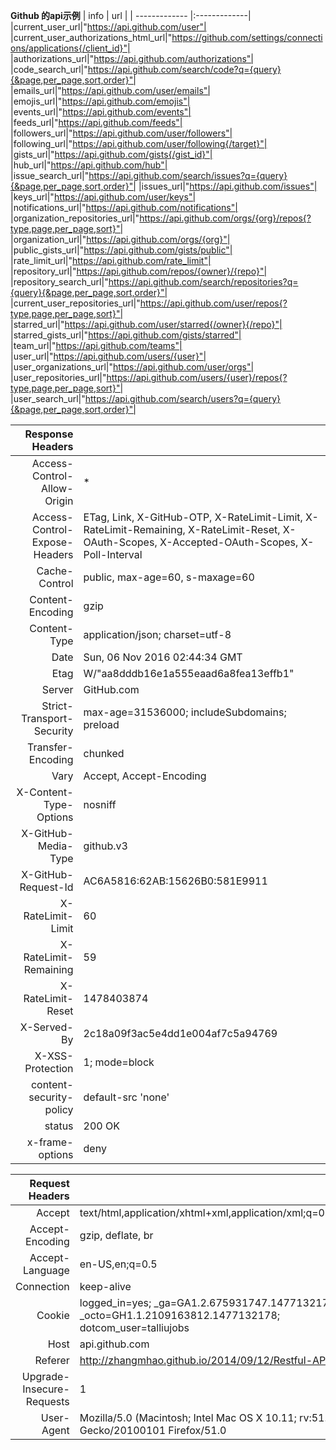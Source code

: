 
 **Github 的api示例**
|     info    |     url       |
| ------------- |:-------------|
|current_user_url|"https://api.github.com/user"|
|current_user_authorizations_html_url|"https://github.com/settings/connections/applications{/client_id}"|
|authorizations_url|"https://api.github.com/authorizations"|
|code_search_url|"https://api.github.com/search/code?q={query}{&page,per_page,sort,order}"|
|emails_url|"https://api.github.com/user/emails"|
|emojis_url|"https://api.github.com/emojis"|
|events_url|"https://api.github.com/events"|
|feeds_url|"https://api.github.com/feeds"|
|followers_url|"https://api.github.com/user/followers"|
|following_url|"https://api.github.com/user/following{/target}"|
|gists_url|"https://api.github.com/gists{/gist_id}"|
|hub_url|"https://api.github.com/hub"|
|issue_search_url|"https://api.github.com/search/issues?q={query}{&page,per_page,sort,order}"|
|issues_url|"https://api.github.com/issues"|
|keys_url|"https://api.github.com/user/keys"|
|notifications_url|"https://api.github.com/notifications"|
|organization_repositories_url|"https://api.github.com/orgs/{org}/repos{?type,page,per_page,sort}"|
|organization_url|"https://api.github.com/orgs/{org}"|
|public_gists_url|"https://api.github.com/gists/public"|
|rate_limit_url|"https://api.github.com/rate_limit"|
|repository_url|"https://api.github.com/repos/{owner}/{repo}"|
|repository_search_url|"https://api.github.com/search/repositories?q={query}{&page,per_page,sort,order}"|
|current_user_repositories_url|"https://api.github.com/user/repos{?type,page,per_page,sort}"|
|starred_url|"https://api.github.com/user/starred{/owner}{/repo}"|
|starred_gists_url|"https://api.github.com/gists/starred"|
|team_url|"https://api.github.com/teams"|
|user_url|"https://api.github.com/users/{user}"|
|user_organizations_url|"https://api.github.com/user/orgs"|
|user_repositories_url|"https://api.github.com/users/{user}/repos{?type,page,per_page,sort}"|
|user_search_url|"https://api.github.com/search/users?q={query}{&page,per_page,sort,order}"|

|     Response Headers    |            |
| -------------: |:-------------|
|Access-Control-Allow-Origin|*|
|Access-Control-Expose-Headers|ETag, Link, X-GitHub-OTP, X-RateLimit-Limit, X-RateLimit-Remaining, X-RateLimit-Reset, X-OAuth-Scopes, X-Accepted-OAuth-Scopes, X-Poll-Interval|
|Cache-Control|public, max-age=60, s-maxage=60|
|Content-Encoding|gzip|
|Content-Type|application/json; charset=utf-8|
|Date|Sun, 06 Nov 2016 02:44:34 GMT|
|Etag|W/"aa8dddb16e1a555eaad6a8fea13effb1"|
|Server|GitHub.com|
|Strict-Transport-Security|max-age=31536000; includeSubdomains; preload|
|Transfer-Encoding|chunked|
|Vary|Accept, Accept-Encoding|
|X-Content-Type-Options|nosniff|
|X-GitHub-Media-Type|github.v3|
|X-GitHub-Request-Id|AC6A5816:62AB:15626B0:581E9911|
|X-RateLimit-Limit|60|
|X-RateLimit-Remaining|59|
|X-RateLimit-Reset|1478403874|
|X-Served-By|2c18a09f3ac5e4dd1e004af7c5a94769|
|X-XSS-Protection|1; mode=block|
|content-security-policy|default-src 'none'|
|status|200 OK|
|x-frame-options|deny|

|     Request Headers    |            |
| -------------: |:-------------|
|Accept|text/html,application/xhtml+xml,application/xml;q=0.9,*/*;q=0.8|
|Accept-Encoding|gzip, deflate, br|
|Accept-Language|en-US,en;q=0.5|
|Connection|keep-alive|
|Cookie|logged_in=yes; _ga=GA1.2.675931747.1477132178; _octo=GH1.1.2109163812.1477132178; dotcom_user=talliujobs|
|Host|api.github.com|
|Referer|http://zhangmhao.github.io/2014/09/12/Restful-API/|
|Upgrade-Insecure-Requests|1|
|User-Agent|Mozilla/5.0 (Macintosh; Intel Mac OS X 10.11; rv:51.0) Gecko/20100101 Firefox/51.0|
